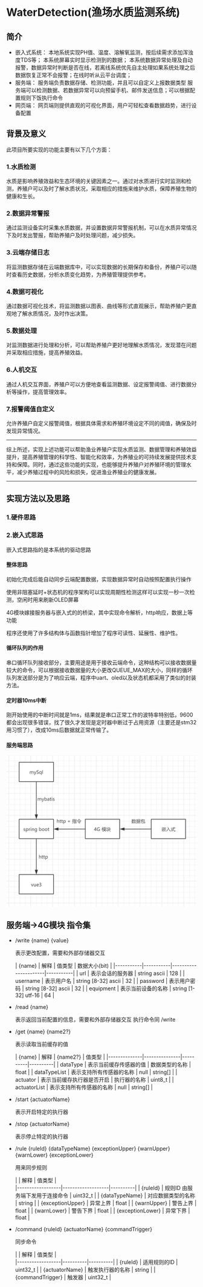 # WaterDetection(渔场水质监测系统)

## 简介

- 嵌入式系统：
  本地系统实现PH值、温度、溶解氧监测，按后续需求添加浑浊度TDS等；
  本系统屏幕实时显示检测到的数据；
  本系统数据异常处理及自动报警，数据异常时判断是否在线，若离线系统优先自主处理如果系统处理之后数据恢复正常不会报警；在线时听从云平台调度；
- 服务端：
  服务端负责数据存储、检测功能，并且可以自定义上报数据类型
  服务端可以检测数据、若数据异常可以向预留手机、邮件发送信息；可以根据配置规则下饭执行命令
- 网页端：
  网页端则提供直观的可视化界面，用户可轻松查看数据趋势，进行设备配置

## 背景及意义

此项目所要实现的功能主要有以下几个方面：

### 1.水质检测

水质是影响养殖效益和生态环境的关键因素之一。通过对水质进行实时监测和检测，养殖户可以及时了解水质状况，采取相应的措施来维护水质，保障养殖生物的健康和生长。

### 2.数据异常警报

通过监测设备实时采集水质数据，并设置数据异常警报机制，可以在水质异常情况下及时发出警报，帮助养殖户及时处理问题，减少损失。

### 3.云端存储日志

将监测数据存储在云端数据库中，可以实现数据的长期保存和备份，养殖户可以随时查看历史数据，分析水质变化趋势，为养殖管理提供参考。

### 4.数据可视化

通过数据可视化技术，将监测数据以图表、曲线等形式直观展示，帮助养殖户更直观地了解水质情况，及时作出决策。

### 5.数据处理

对监测数据进行处理和分析，可以帮助养殖户更好地理解水质情况，发现潜在问题并采取相应措施，提高养殖效益。

### 6.人机交互

通过人机交互界面，养殖户可以方便地查看监测数据、设定报警阈值、进行数据分析等操作，提高管理效率。

### 7.报警阈值自定义

允许养殖户自定义报警阈值，根据具体需求和养殖环境设定不同的阈值，确保及时发现异常情况。

___

综上所述，实现上述功能可以帮助渔业养殖户实现水质监测、数据管理和养殖效益提升，提高养殖管理的科学性、智能化和效率，为养殖业的可持续发展提供技术支持和保障。同时，通过这些功能的实现，也能够提升养殖户对养殖环境的管理水平，减少养殖过程中的风险和损失，促进渔业养殖业的健康发展。

___

## 实现方法以及思路

### 1.硬件思路

### 2.嵌入式思路

嵌入式思路指的是本系统的驱动思路

#### 整体思路

初始化完成后能自动同步云端配置数据，实现数据异常时自动按照配置执行操作

使用非阻塞延时+状态机的程序架构可以实现周期性检测这样可以实现一秒一次检测，空闲时用来刷新OLED屏幕

4G模块嫁接服务器与嵌入式的的桥梁，其中实现命令解析，http响应，数据上等功能

程序还使用了许多结构体与函数指针增加了程序可读性、延展性、维护性。

#### 循环队列的作用

串口循环队列接收部分，主要用途是用于接收云端命令，这种结构可以接收数据量较大的命令，可以根据接收数据量的大小更改QUEUE_MAX的大小，同样的循环队列发送部分是为了响应云端，程序中uart、oled以及状态机都采用了类似的封装方法。

#### 定时器10ms中断

刚开始使用的中断时间就是1ms，结果就是串口正常工作的波特率特别低，9600都会出现很多错误，找了很久才发现是定时器中断过于占用资源（主要还是stm32用习惯了），改成10ms后数据就正常传输了。

#### 服务端思路

![img.png](other/img.png)

## 服务端->4G模块 指令集

- /write {name} {value}

  表示更改配置，需要和外部存储器交互

  | {name}    | 解释        | 值类型                  | 数据大小(bit) |
          |-----------|-----------|----------------------|-----------|
  | url       | 表示会话的服务器  | string ascii         | 128       |
  | username  | 表示用户名     | string [8-32] ascii  | 32        |
  | password  | 表示用户密码    | string [8-32] ascii  | 32        |
  | equipment | 表示当前设备的名称 | string [1-32] utf-16 | 64        |


- /read {name}

  表示返回当前配置的信息，需要和外部存储器交互 执行命令同 /write

- /get {name} {name2?}

  表示读取当前缓存的值

  | {name}       | 解释            | {name2?} | 值类型      |
                    |--------------|---------------|----------|----------|
  | dataType     | 表示当前缓存传感器的值   | 数据类型的名称  | float    | 
  | dataTypeList | 表示支持所有传感器的名称  | null     | string[] |
  | actuator     | 表示当前缓存执行器是否开启 | 执行器的名称   | uint8_t  | 
  | actuatorList | 表示支持所有传感器的名称  | null     | string[] |

- /start {actuatorName}

  表示开启特定的执行器

- /stop {actuatorName}

  表示停止特定的执行器

- /rule {ruleId} {dataTypeName} {exceptionUpper} {warnUpper} {warnLower} {exceptionLower}

  用来同步规则

  |                  | 解释                | 值类型      |  
          |------------------|-------------------|----------|
  | {ruleId}         | 规则ID 由服务端下发用于连接命令 | uint32_t |
  | {dataTypeName}   | 对应数据类型的名称         | string   |
  | {exceptionUpper} | 异常上界              | float    |
  | {warnUpper}      | 警告上界              | float    |
  | {warnLower}      | 警告下界              | float    |
  | {exceptionLower} | 异常下界              | float    |

- /command {ruleId} {actuatorName} {commandTrigger}

  同步命令

  |                  | 解释       | 值类型      |  
          |------------------|----------|----------|
  | {ruleId}         | 适用规则的ID  | uint32_t |
  | {actuatorName}   | 触发执行器的名称 | string   |
  | {commandTrigger} | 触发器      | uint32_t |

  
  